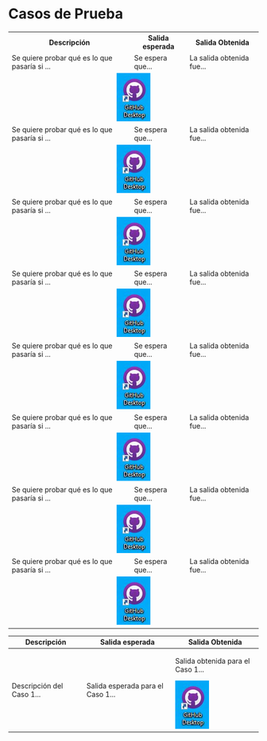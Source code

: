 # Casos de Prueba  

<table>
  <tr>
    <th>Descripción</th>
    <th>Salida esperada</th>
    <th>Salida Obtenida</th>
  </tr>
  <tr>
    <td>Se quiere probar qué es lo que pasaría si ...</td>
    <td>Se espera que...</td>
    <td>La salida obtenida fue...</td>
  </tr>
  <tr>
    <td colspan="3" style="text-align: center;">
      <img src="imagenes/Captura1.JPG" alt="Capura1">
    </td>
  </tr> 
  <tr>
    <td>Se quiere probar qué es lo que pasaría si ...</td>
    <td>Se espera que...</td>
    <td>La salida obtenida fue...</td>
  </tr>
  <tr>
    <td colspan="3" style="text-align: center;">
      <img src="imagenes/Captura1.JPG" alt="Capura1">
    </td>
  </tr> 
  <tr>
    <td>Se quiere probar qué es lo que pasaría si ...</td>
    <td>Se espera que...</td>
    <td>La salida obtenida fue...</td>
  </tr>
  <tr>
    <td colspan="3" style="text-align: center;">
      <img src="imagenes/Captura1.JPG" alt="Capura1">
    </td>
  </tr> 
  <tr>
    <td>Se quiere probar qué es lo que pasaría si ...</td>
    <td>Se espera que...</td>
    <td>La salida obtenida fue...</td>
  </tr>
  <tr>
    <td colspan="3" style="text-align: center;">
      <img src="imagenes/Captura1.JPG" alt="Capura1">
    </td>
  </tr> 
  <tr>
    <td>Se quiere probar qué es lo que pasaría si ...</td>
    <td>Se espera que...</td>
    <td>La salida obtenida fue...</td>
  </tr>
  <tr>
    <td colspan="3" style="text-align: center;">
      <img src="imagenes/Captura1.JPG" alt="Capura1">
    </td>
  </tr> 
  <tr>
    <td>Se quiere probar qué es lo que pasaría si ...</td>
    <td>Se espera que...</td>
    <td>La salida obtenida fue...</td>
  </tr>
  <tr>
    <td colspan="3" style="text-align: center;">
      <img src="imagenes/Captura1.JPG" alt="Capura1">
    </td>
  </tr> 
  <tr>
    <td>Se quiere probar qué es lo que pasaría si ...</td>
    <td>Se espera que...</td>
    <td>La salida obtenida fue...</td>
  </tr>
  <tr>
    <td colspan="3" style="text-align: center;">
      <img src="imagenes/Captura1.JPG" alt="Capura1">
    </td>
  </tr> 
  <tr>
    <td>Se quiere probar qué es lo que pasaría si ...</td>
    <td>Se espera que...</td>
    <td>La salida obtenida fue...</td>
  </tr>
  <tr>
    <td colspan="3" style="text-align: center;">
      <img src="imagenes/Captura1.JPG" alt="Capura1">
    </td>
  </tr> 
  
  </table>
  
  <table>
  <thead>
    <tr>
      <th>Descripción</th>
      <th>Salida esperada</th>
      <th>Salida Obtenida</th>
    </tr>
  </thead>
  <tbody>
    <tr>
      <td>Descripción del Caso 1...</td>
      <td>Salida esperada para el Caso 1...</td>
      <td>
        <p>Salida obtenida para el Caso 1...</p>
        <img src="imagenes/Captura1.jpg" alt="Captura de pantalla del resultado del Caso 1" style="max-width: 100%; height: auto;">
        </td>
    </tr>
    </tbody>
</table>
